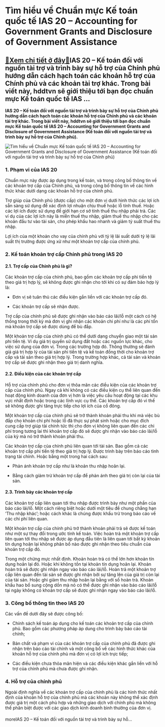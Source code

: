 Tìm hiểu về Chuẩn mực Kế toán quốc tế IAS 20 – Accounting for Government Grants and Disclosure of Government Assistance
=======================================================================================================================

[:gift:Xem chi tiết ở đây:gift:](https://hddtvn.com/tim-hieu-ve-chuan-muc-ke-toan-quoc-te-ias-20-accounting-for-government-grants-and-disclosure-of-government-assistance/)IAS 20 – Kế toán đối với nguồn tài trợ và trình bày sự hỗ trợ của Chính phủ hướng dẫn cách hạch toán các khoản hỗ trợ của Chính phủ và các khoản tài trợ khác. Trong bài viết này, hddtvn sẽ giới thiệu tới bạn đọc chuẩn mực Kế toán quốc tế IAS …
---------------------------------------------------------------------------------------------------------------------------------------------------------------------------------------------------------------------------------------------------

**IAS 20 – Kế toán đối với nguồn tài trợ và trình bày sự hỗ trợ của Chính phủ hướng dẫn cách hạch toán các khoản hỗ trợ của Chính phủ và các khoản tài trợ khác. Trong bài viết này, hddtvn sẽ giới thiệu tới bạn đọc chuẩn mực Kế toán quốc tế IAS 20 – Accounting for Government Grants and Disclosure of Government Assistance (Kế toán đối với nguồn tài trợ và trình bày sự hỗ trợ của Chính phủ).**


![Tìm hiểu về Chuẩn mực Kế toán quốc tế IAS 20 – Accounting for Government Grants and Disclosure of Government Assistance (Kế toán đối với nguồn tài trợ và trình bày sự hỗ trợ của Chính phủ)](https://hddtvn.com/wp-content/uploads/2021/01/IFRS-Vietnam.jpg)


### 1. Phạm vi của IAS 20


Chuẩn mực này được áp dụng trong kế toán, và trong công bố thông tin về các khoản trợ cấp của Chính phủ, và trong công bố thông tin về các hình thức khác dưới dạng các khoản hỗ trợ của chính phủ.


Trợ giúp của Chính phủ (được cấp) cho một đơn vị dưới hình thức các lợi ích sẵn sàng sử dụng để xác định lợi nhuận chịu thuế hoặc lỗ tính thuế. Hoặc các lợi ích được sử dụng để giới hạn cơ sở tính thuế thu nhập phải trả. Các ví dụ của các lợi ích này là miễn thuế thu nhập, giảm thuế thu nhập cho các khoản đầu tư vào tài sản, cho phép khấu hao nhanh và giảm tỷ suất thuế thu nhập.


Lợi ích của một khoản cho vay của chính phủ với tỷ lệ lãi suất dưới tỷ lệ lãi suất thị trường được ứng xử như một khoản trợ cấp của chính phủ.


### 2. Kế toán khoản trợ cấp Chính phủ trong IAS 20


#### 2.1. Trợ cấp của Chính phủ là gì?


Các khoản trợ cấp của chính phủ, bao gồm các khoản trợ cấp phi tiền tệ theo giá trị hợp lý, sẽ không được ghi nhận cho tới khi có sự đảm bảo hợp lý là:




* Đơn vị sẽ tuân thủ các điều kiện gắn liền với các khoản trợ cấp đó.

* Các khoản trợ cấp sẽ nhận được.



Trợ cấp của chính phủ sẽ được ghi nhận vào báo cáo lãi/lỗ một cách có hệ thống trong thời kỳ mà đơn vị ghi nhận các khoản chi phí như là các phí tổn mà khoản trợ cấp sẽ được dùng để bù đắp.


Một khoản trợ cấp của chính phủ có thể dưới dạng chuyển giao một tài sản phi tiền tệ. Ví dụ giá trị quyền sử dụng đất hoặc các nguồn lực khác, cho việc sử dụng của đơn vị. Trong các trường hợp đó. Thông thường sẽ đánh giá giá trị hợp lý của tài sản phi tiền tệ và kế toán đồng thời cho khoản trợ cấp và tài sản theo giá trị hợp lý. Trong trường hợp khác, cả tài sản và khoản trợ cấp sẽ được ghi nhận theo giá trị danh nghĩa.


#### 2.2. Điều kiện của các khoản trợ cấp


Hỗ trợ của chính phủ cho đơn vị thõa mãn các điều kiện của các khoản trợ cấp của chính phủ. Ngay cả khi không có các điều kiện cụ thể liên quan đến hoạt động kinh doanh của đơn vị hơn là việc yêu cầu hoạt động tại các khu vực nhất định hoặc trong các lĩnh vực cụ thể. Các khoản trợ cấp đó vì thế sẽ không được ghi tăng trực tiếp cho lợi ích của cổ đông.


Một khoản trợ cấp của chính phủ sẽ trở thành khoản phải thu khi mà việc bù đắp cho khoản chi phí hoặc lỗ đã thực sự phát sinh hoặc cho mục đích cung cấp trợ giúp tài chính tức thì cho đơn vị không liên quan đến các chi phí trong tương lai thì khoản trợ cấp đó sẽ được ghi nhận vào báo cáo lãi/lỗ của kỳ mà nó trở thành khoản phải thu.


Các khoản trợ cấp của chính phủ liên quan tới tài sản. Bao gồm cả các khoản trợ cấp phi tiền tệ theo giá trị hợp lý. Được trình bày trên báo cáo tình trạng tài chính. Hoặc bằng một trong hai cách sau:




* Phản ánh khoản trợ cấp như là khoản thu nhập hoãn lại.

* Bằng cách giảm trừ khoản trợ cấp để phản ánh theo giá trị còn lại của tài sản.



#### 2.3. Trình bày các khoản trợ cấp


Các khoản trợ cấp liên quan tới thu nhập được trình bày như một phần của báo cáo lãi/lỗ. Một cách riêng biệt hoặc dưới một tiêu đề chung chẳng hạn ‘Thu nhập khác’; hoặc cách khác là chúng được khấu trừ trong báo cáo về các chi phí liên quan.


Một khoản trợ cấp của chính phủ trở thành khoản phải trả sẽ được kế toán như một sự thay đổi trong ước tính kế toán. Việc hoàn trả một khoản trợ cấp liên quan tới thu nhập sẽ được áp dụng đầu tiên là liên quan tới bất kỳ khoản tín dụng hoãn lại không phân bổ nào được ghi nhận theo tiêu chuẩn của khoản trợ cấp đó.


Trong một chừng mực nhất định. Khoản hoàn trả có thể lớn hơn khoản tín dụng hoãn lại đó. Hoặc khi không tồn tại khoản tín dụng hoãn lại. Khoản hoàn trả sẽ được ghi nhận ngay vào báo cáo lãi/lỗ. Hoàn trả một khoản trợ cấp liên quan đến tài sản sẽ được ghi nhận bởi sự tăng lên của giá trị còn lại của tài sản. Hoặc ghi giảm thu nhập hoãn lại bằng với số hoàn trả. Khoản khấu hao bổ sung cộng dồn mà nó có thể được ghi nhận vào báo cáo lãi/lỗ tại ngày không có khoản trợ cấp sẽ được ghi nhận ngay vào báo cáo lãi/lỗ.


### 3. Công bố thông tin theo IAS 20


Các vấn đề dưới đây sẽ được công bố:




* Chính sách kế toán áp dụng cho kế toán các khoản trợ cấp của chính phủ. Bao gồm các phương pháp áp dung cho trình bày báo cáo tài chính;

* Bản chất và phạm vi của các khoản trợ cấp của chính phủ đã được ghi nhận trên báo cáo tài chính và một công bố về các hình thức khác của khoản hỗ trợ của chính phủ mà đơn vị có lợi ích trực tiếp;

* Các điều kiện chưa thỏa mãn hiện và các điều kiện khác gắn liền với hỗ trợ của chính phủ mà chưa được ghi nhận.



### 4. Hỗ trợ của chính phủ


Ngoài định nghĩa về các khoản trợ cấp của chính phủ là các hình thức nhất định của khoản hỗ trợ của chính phủ mà các khoản này không thể xác định được giá trị một cách phù hợp và những giao dịch với chính phủ mà không thể phân biệt được với các giao dịch kinh doanh bình thường của đơn vị.


#### 


moreIAS 20 – Kế toán đối với nguồn tài trợ và trình bày sự hỗ…

